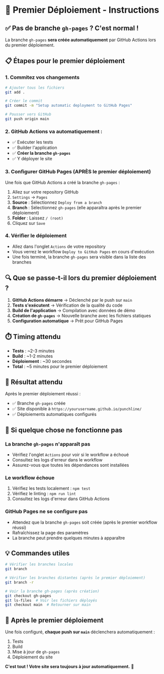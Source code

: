 # 🚀 Premier Déploiement - Instructions

## ✅ Pas de branche `gh-pages` ? C'est normal !

La branche `gh-pages` **sera créée automatiquement** par GitHub Actions lors du premier déploiement.

## 📋 Étapes pour le premier déploiement

### 1. **Commitez vos changements**
```bash
# Ajouter tous les fichiers
git add .

# Créer le commit
git commit -m "Setup automatic deployment to GitHub Pages"

# Pousser vers GitHub
git push origin main
```

### 2. **GitHub Actions va automatiquement :**
- ✅ Exécuter les tests
- ✅ Builder l'application
- ✅ **Créer la branche `gh-pages`**
- ✅ Y déployer le site

### 3. **Configurer GitHub Pages (APRÈS le premier déploiement)**

Une fois que GitHub Actions a créé la branche `gh-pages` :

1. Allez sur votre repository GitHub
2. `Settings` → `Pages`
3. **Source** : Sélectionnez `Deploy from a branch`
4. **Branch** : Sélectionnez `gh-pages` (elle apparaîtra après le premier déploiement)
5. **Folder** : Laissez `/ (root)`
6. Cliquez sur `Save`

### 4. **Vérifier le déploiement**

- Allez dans l'onglet `Actions` de votre repository
- Vous verrez le workflow `Deploy to GitHub Pages` en cours d'exécution
- Une fois terminé, la branche `gh-pages` sera visible dans la liste des branches

## 🔍 Que se passe-t-il lors du premier déploiement ?

1. **GitHub Actions démarre** → Déclenché par le push sur `main`
2. **Tests s'exécutent** → Vérification de la qualité du code
3. **Build de l'application** → Compilation avec données de démo
4. **Création de `gh-pages`** → Nouvelle branche avec les fichiers statiques
5. **Configuration automatique** → Prêt pour GitHub Pages

## ⏱️ Timing attendu

- **Tests** : ~2-3 minutes
- **Build** : ~1-2 minutes  
- **Déploiement** : ~30 secondes
- **Total** : ~5 minutes pour le premier déploiement

## 🎯 Résultat attendu

Après le premier déploiement réussi :
- ✅ Branche `gh-pages` créée
- ✅ Site disponible à `https://yourusername.github.io/punchline/`
- ✅ Déploiements automatiques configurés

## 🚨 Si quelque chose ne fonctionne pas

### La branche `gh-pages` n'apparaît pas
- Vérifiez l'onglet `Actions` pour voir si le workflow a échoué
- Consultez les logs d'erreur dans le workflow
- Assurez-vous que toutes les dépendances sont installées

### Le workflow échoue
1. Vérifiez les tests localement : `npm test`
2. Vérifiez le linting : `npm run lint`
3. Consultez les logs d'erreur dans GitHub Actions

### GitHub Pages ne se configure pas
- Attendez que la branche `gh-pages` soit créée (après le premier workflow réussi)
- Rafraîchissez la page des paramètres
- La branche peut prendre quelques minutes à apparaître

## 💡 Commandes utiles

```bash
# Vérifier les branches locales
git branch

# Vérifier les branches distantes (après le premier déploiement)
git branch -r

# Voir la branche gh-pages (après création)
git checkout gh-pages
git ls-files  # Voir les fichiers déployés
git checkout main  # Retourner sur main
```

## 🎉 Après le premier déploiement

Une fois configuré, **chaque push sur `main`** déclenchera automatiquement :
1. Tests
2. Build  
3. Mise à jour de `gh-pages`
4. Déploiement du site

**C'est tout ! Votre site sera toujours à jour automatiquement.** 🚀